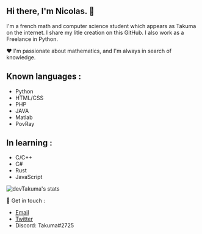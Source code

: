## Hi there, I'm Nicolas. 👋

I'm a french math and computer science student which appears as Takuma on the internet.
I share my litle creation on this GitHub. I also work as a Freelance in Python.

❤️ I'm passionate about mathematics, and I'm always in search of knowledge. 

## Known languages :
* Python
* HTML/CSS
* PHP
* JAVA
* Matlab
* PovRay

## In learning :
* C/C++
* C#
* Rust
* JavaScript

![devTakuma's stats](https://github-readme-stats.vercel.app/api?username=devTakuma&show_icons=true&theme=radical)

💬 Get in touch :
* [Email](mailto:work.takuma@gmail.com)
* [Twitter](https://twitter.com/devtakuma)
* Discord: Takuma#2725
